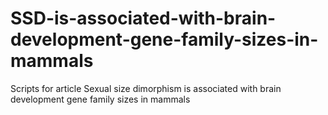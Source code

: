 # SSD-is-associated-with-brain-development-gene-family-sizes-in-mammals
Scripts for article Sexual size dimorphism is associated with brain development gene family sizes in mammals
